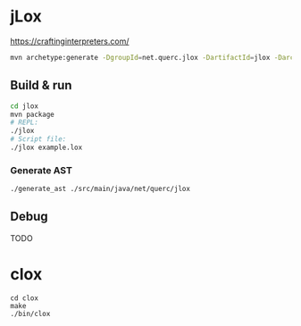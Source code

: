 # jLox

https://craftinginterpreters.com/

```sh
mvn archetype:generate -DgroupId=net.querc.jlox -DartifactId=jlox -DarchetypeArtifactId=maven-archetype-quickstart -DarchetypeVersion=1.5 -DinteractiveMode=false
```

## Build & run

```sh
cd jlox
mvn package
# REPL:
./jlox
# Script file:
./jlox example.lox
```

### Generate AST

```sh
./generate_ast ./src/main/java/net/querc/jlox
```

## Debug

TODO

# clox

```
cd clox
make
./bin/clox
```
